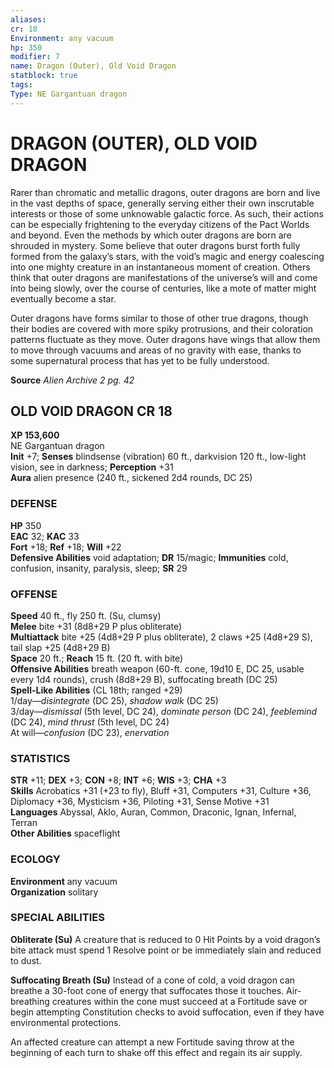 ```yaml
---
aliases: 
cr: 18
Environment: any vacuum  
hp: 350
modifier: 7 
name: Dragon (Outer), Old Void Dragon
statblock: true
tags: 
Type: NE Gargantuan dragon  
---
```

# DRAGON (OUTER), OLD VOID DRAGON
Rarer than chromatic and metallic dragons, outer dragons are born and live in the vast depths of space, generally serving either their own inscrutable interests or those of some unknowable galactic force. As such, their actions can be especially frightening to the everyday citizens of the Pact Worlds and beyond. Even the methods by which outer dragons are born are shrouded in mystery. Some believe that outer dragons burst forth fully formed from the galaxy’s stars, with the void’s magic and energy coalescing into one mighty creature in an instantaneous moment of creation. Others think that outer dragons are manifestations of the universe’s will and come into being slowly, over the course of centuries, like a mote of matter might eventually become a star.

Outer dragons have forms similar to those of other true dragons, though their bodies are covered with more spiky protrusions, and their coloration patterns fluctuate as they move. Outer dragons have wings that allow them to move through vacuums and areas of no gravity with ease, thanks to some supernatural process that has yet to be fully understood.

**Source** _Alien Archive 2 pg. 42_

## OLD VOID DRAGON CR 18

**XP 153,600**  
NE Gargantuan dragon  
**Init** +7; **Senses** blindsense (vibration) 60 ft., darkvision 120 ft., low-light vision, see in darkness; **Perception** +31  
**Aura** alien presence (240 ft., sickened 2d4 rounds, DC 25)

### DEFENSE

**HP** 350  
**EAC** 32; **KAC** 33  
**Fort** +18; **Ref** +18; **Will** +22  
**Defensive Abilities** void adaptation; **DR** 15/magic; **Immunities** cold, confusion, insanity, paralysis, sleep; **SR** 29  

### OFFENSE

**Speed** 40 ft., fly 250 ft. (Su, clumsy)  
**Melee** bite +31 (8d8+29 P plus obliterate)  
**Multiattack** bite +25 (4d8+29 P plus obliterate), 2 claws +25 (4d8+29 S), tail slap +25 (4d8+29 B)  
**Space** 20 ft.; **Reach** 15 ft. (20 ft. with bite)  
**Offensive Abilities** breath weapon (60-ft. cone, 19d10 E, DC 25, usable every 1d4 rounds), crush (8d8+29 B), suffocating breath (DC 25)  
**Spell-Like Abilities** (CL 18th; ranged +29)  
1/day—_disintegrate_ (DC 25), _shadow walk_ (DC 25)  
3/day—_dismissal_ (5th level, DC 24), _dominate person_ (DC 24), _feeblemind_ (DC 24), _mind thrust_ (5th level, DC 24)  
At will—_confusion_ (DC 23), _enervation_

### STATISTICS

**STR** +11; **DEX** +3; **CON** +8; **INT** +6; **WIS** +3; **CHA** +3  
**Skills** Acrobatics +31 (+23 to fly), Bluff +31, Computers +31, Culture +36, Diplomacy +36, Mysticism +36, Piloting +31, Sense Motive +31  
**Languages** Abyssal, Aklo, Auran, Common, Draconic, Ignan, Infernal, Terran  
**Other Abilities** spaceflight

### ECOLOGY

**Environment** any vacuum  
**Organization** solitary

### SPECIAL ABILITIES

**Obliterate (Su)** A creature that is reduced to 0 Hit Points by a void dragon’s bite attack must spend 1 Resolve point or be immediately slain and reduced to dust.

**Suffocating Breath (Su)** Instead of a cone of cold, a void dragon can breathe a 30-foot cone of energy that suffocates those it touches. Air-breathing creatures within the cone must succeed at a Fortitude save or begin attempting Constitution checks to avoid suffocation, even if they have environmental protections.

An affected creature can attempt a new Fortitude saving throw at the beginning of each turn to shake off this effect and regain its air supply.

